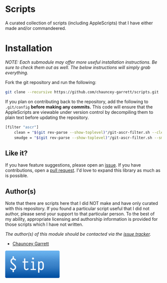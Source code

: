 # Scripts

A curated collection of scripts (including AppleScripts) that I have either made and/or commandeered.

# Installation

*NOTE: Each submodule may offer more useful installation instructions. Be sure to check them out as well. The below instructions will simply grab everything.*

Fork the git repository and run the following:

```sh
git clone --recursive https://github.com/chauncey-garrett/scripts.git
```

If you plan on contributing back to the repository, add the following to `.git/config` **before making any commits.** This code will ensure that the AppleScripts are viewable under version control by decompiling them to plain text before updating the repository.

```sh
[filter "ascr"]
	clean = "$(git rev-parse --show-toplevel)"/git-ascr-filter.sh --clean %f
	smudge = "$(git rev-parse --show-toplevel)"/git-ascr-filter.sh --smudge %f"
```

## Like it?

If you have feature suggestions, please open an [issue](https://github.com/chauncey-garrett/scripts/issues "chauncey-garrett/scripts/issues"). If you have contributions, open a [pull request](https://github.com/chauncey-garrett/scripts/pulls "chauncey-garrett/scripts/pulls"). I'd love to expand this library as much as is possible.

## Author(s)

Note that there are scripts here that I did NOT make and have only curated with this repository. If you found a particular script useful that I did not author, please send your support to that particular person. To the best of my ability, appropriate licensing and authorship information is provided for those scripts which I have not written.

*The author(s) of this module should be contacted via the [issue tracker](https://github.com/chauncey-garrett/scripts/issues "chauncey-garrett/scripts/issues").*

  - [Chauncey Garrett](https://github.com/chauncey-garrett "chauncey-garrett")

[![](/img/tip.gif)](http://chauncey.io/about/index.html#tip)
